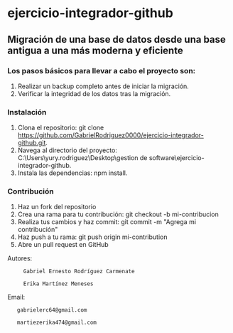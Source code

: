 ﻿# ejercicio-integrador-github

## Migración de una base de datos desde una base antigua a una más moderna y eficiente

### Los pasos básicos para llevar a cabo el proyecto son:

1. Realizar un backup completo antes de iniciar la migración.
2. Verificar la integridad de los datos tras la migración.

### Instalación

1. Clona el repositorio: git clone https://github.com/GabrielRodriguez0000/ejercicio-integrador-github.git.
2. Navega al directorio del proyecto: C:\Users\yury.rodriguez\Desktop\gestion de software\ejercicio-integrador-github.
3. Instala las dependencias: npm install.

### Contribución

1. Haz un fork del repositorio
2. Crea una rama para tu contribución: git checkout -b mi-contribucion
3. Realiza tus cambios y haz commit: git commit -m "Agrega mi contribución"
4. Haz push a tu rama: git push origin mi-contribution
5. Abre un pull request en GitHub

Autores: 
         
         Gabriel Ernesto Rodríguez Carmenate

         Erika Martínez Meneses

Email:

       gabrielerc64@gmail.com

       martiezerika474@gmail.com
